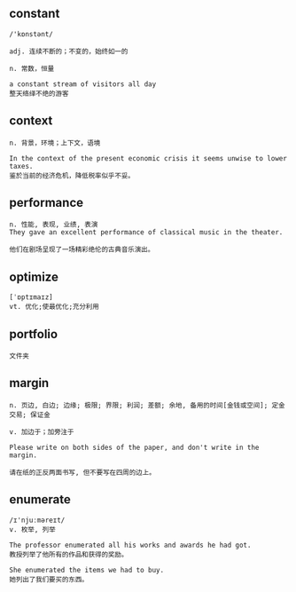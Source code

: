 ## constant
```
/'kɒnstənt/

adj. 连续不断的；不变的，始终如一的

n. 常数，恒量

a constant stream of visitors all day
整天络绎不绝的游客
```

## context
```
n. 背景，环境；上下文，语境

In the context of the present economic crisis it seems unwise to lower taxes.
鉴於当前的经济危机，降低税率似乎不妥。
```

## performance
```
n. 性能, 表现, 业绩, 表演
They gave an excellent performance of classical music in the theater.

他们在剧场呈现了一场精彩绝伦的古典音乐演出。
```

## optimize
```
[ˈɒptɪmaɪz]
vt. 优化;使最优化;充分利用
```

## portfolio
```
文件夹
```

## margin
```
n. 页边, 白边; 边缘; 极限; 界限; 利润; 差额; 余地, 备用的时间[金钱或空间]; 定金交易; 保证金

v. 加边于；加旁注于

Please write on both sides of the paper, and don't write in the margin.

请在纸的正反两面书写, 但不要写在四周的边上。
```

## enumerate
```
/ɪ'njuːməreɪt/
v. 枚举, 列举

The professor enumerated all his works and awards he had got.
教授列举了他所有的作品和获得的奖励。

She enumerated the items we had to buy.
她列出了我们要买的东西。
```